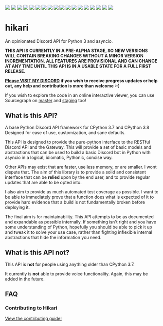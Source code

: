 [![](https://img.shields.io/discord/574921006817476608.svg?logo=Discord&logoColor=white&label=discord)](https://discord.gg/HMnGbsv)
[![](https://img.shields.io/lgtm/alerts/gitlab/nekokatt/hikari)](https://lgtm.com/projects/gl/nekokatt/hikari)
[![](https://img.shields.io/lgtm/grade/python/gitlab/nekokatt/hikari)](https://lgtm.com/projects/gl/nekokatt/hikari?mode=tree)
[![](https://gitlab.com/nekokatt/hikari/badges/master/coverage.svg)](https://gitlab.com/nekokatt/hikari/pipelines)
[![](https://img.shields.io/gitlab/pipeline/nekokatt/hikari/master?label=ci%20(master)&logo=gitlab)](https://gitlab.com/nekokatt/hikari/pipelines)
[![](https://img.shields.io/gitlab/pipeline/nekokatt/hikari/staging?label=ci%20(staging)&logo=gitlab)](https://gitlab.com/nekokatt/hikari/pipelines)
[![](https://img.shields.io/website/https/nekokatt.gitlab.io/hikari.svg?down_color=red&down_message=not%20building&label=docs%20(master)&logo=gitlab&logoColor=white&up_message=up-to-date)](https://nekokatt.gitlab.io/hikari)
[![](https://img.shields.io/website/https/nekokatt.gitlab.io/hikari/staging.svg?down_color=red&down_message=not%20building&label=docs%20(staging)&logo=gitlab&logoColor=white&up_message=up-to-date)](https://nekokatt.gitlab.io/hikari/staging/)
[![](https://badgen.net/pypi/v/hikari)](https://pypi.org/project/hikari)
[![](https://badgen.net/pypi/license/hikari)](?)
[![](https://img.shields.io/pypi/implementation/hikari.svg)](?)
[![](https://img.shields.io/pypi/format/hikari.svg)](?)
[![](https://img.shields.io/pypi/dm/hikari)](?)
[![](https://img.shields.io/pypi/status/hikari)](?)
[![](https://img.shields.io/pypi/pyversions/hikari)](?)
[![](https://img.shields.io/badge/code%20style-black-000000.svg)](?)
[![](https://img.shields.io/sourcegraph/rrc/gitlab.com/nekokatt/hikari)](https://sourcegraph.com/gitlab.com/nekokatt/hikari)
[![](https://img.shields.io/static/v1?label=sourcegraph&message=view%20now!&color=blueviolet&logo=sourcegraph)](https://sourcegraph.com/gitlab.com/nekokatt/hikari)

# hikari

An opinionated Discord API for Python 3 and asyncio.

**THIS API IS CURRENTLY IN A PRE-ALPHA STAGE, SO NEW VERSIONS WILL CONTAIN BREAKING CHANGES WITHOUT A MINOR
VERSION INCREMENTATION. ALL FEATURES ARE PROVISIONAL AND CAN CHANGE AT ANY TIME UNTIL THIS API IS IN A USABLE 
STATE FOR A FULL FIRST RELEASE.**
 
 **[Please VISIT MY DISCORD](https://discord.gg/HMnGbsv) if you wish to receive progress updates or help out, any
 help and contribution is more than welcome :-)**
 
If you wish to explore the code in an online interactive viewer, you can use Sourcegraph on 
[master](https://sourcegraph.com/gitlab.com/nekokatt/hikari@master) and [staging](https://sourcegraph.com/gitlab.com/nekokatt/hikari@staging)
too!

## What is this API?

A base Python Discord API framework for CPython 3.7 and CPython 3.8 Designed for ease of use,
customization, and sane defaults.

This API is designed to provide the pure-python interface to the RESTful Discord API and the Gateway. This will provide
a set of basic models and abstractions that can be used to build a basic Discord bot in Python with asyncio in a
logical, idiomatic, Pythonic, concise way.

Other APIs may exist that are faster, use less memory, or are smaller. I wont dispute that. The aim of this library is
to provide a solid and consistent interface that can be __relied__ upon by the end user, and to provide regular updates
that are able to be opted into.

I also aim to provide as much automated test coverage as possible. I want to be able to immediately prove that a
function does what is expected of it to provide hard evidence that a build is not fundamentally broken before
deploying it.

The final aim is for maintainability. This API attempts to be as documented and expandable as possible internally. If
something isn't right and you have some understanding of Python, hopefully you should be able to pick it up and tweak it
to solve your use case, rather than fighting inflexible internal abstractions that hide the information you need.

## What is this API **not**?

This API is **not** for people using anything older than CPython 3.7. 

It currently is **not** able to provide voice functionality. Again, this may be added in the future.

## FAQ

### Contributing to Hikari

[View the contributing guide!](https://gitlab.com/nekokatt/hikari/wikis/Contributing)
